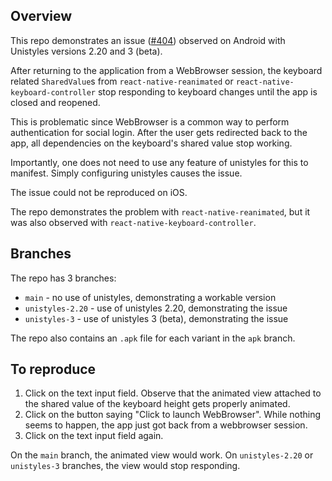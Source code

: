 ## Overview

This repo demonstrates an issue ([#404](https://github.com/jpudysz/react-native-unistyles/issues/404)) observed on Android with Unistyles versions 2.20 and 3 (beta).

After returning to the application from a WebBrowser session, the keyboard related `SharedValue`s from `react-native-reanimated` or `react-native-keyboard-controller` stop responding to keyboard changes until the app is closed and reopened.

This is problematic since WebBrowser is a common way to perform authentication for social login. After the user gets redirected back to the app, all dependencies on the keyboard's shared value stop working.

Importantly, one does not need to use any feature of unistyles for this to manifest. Simply configuring unistyles causes the issue.

The issue could not be reproduced on iOS.

The repo demonstrates the problem with `react-native-reanimated`, but it was also observed with `react-native-keyboard-controller`.

## Branches

The repo has 3 branches:

- `main` - no use of unistyles, demonstrating a workable version
- `unistyles-2.20` - use of unistyles 2.20, demonstrating the issue
- `unistyles-3` - use of unistyles 3 (beta), demonstrating the issue

The repo also contains an `.apk` file for each variant in the `apk` branch.

## To reproduce

1. Click on the text input field. Observe that the animated view attached to the shared value of the keyboard height gets properly animated.
2. Click on the button saying "Click to launch WebBrowser". While nothing seems to happen, the app just got back from a webbrowser session.
3. Click on the text input field again.

On the `main` branch, the animated view would work. On `unistyles-2.20` or `unistyles-3` branches, the view would stop responding.
